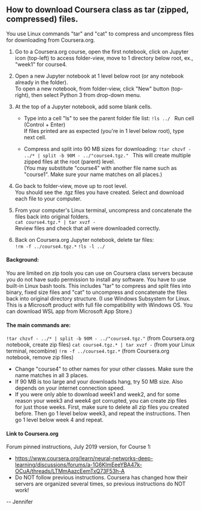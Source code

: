 ## How to download Coursera class as tar (zipped, compressed) files.  
You use Linux commands "tar" and "cat" to compress and uncompress files for downloading from Coursera.org.  

1) Go to a Coursera.org course, open the first notebook, click on Jupyter icon (top-left) to access folder-view, move to 1 directory below root, ex., "week1" for course4.  
  
2) Open a new Jupyter notebook at 1 level below root (or any notebook already in the folder).  
   To open a new notebook, from folder-view, click "New" button (top-right), then select Python 3 from drop-down menu.
  
3) At the top of a Jupyter notebook, add some blank cells.  
  
   * Type into a cell "ls" to see the parent folder file list: 
   ``` !ls ../  ``` 
     Run cell (Control + Enter)  
   If files printed are as expected (you're in 1 level below root), type next cell. 

   * Compress and split into 90 MB sizes for downloading:
   ``` !tar chzvf - ../* | split -b 90M - ../"course4.tgz."  ```
     This will create multiple zipped files at the root (parent) level.  
     (You may substitute "course4" with another file name such as "course1".  Make sure your name matches on all places.)
   
4) Go back to folder-view, move up to root level.  
   You should see the .tgz files you have created.  Select and download each file to your computer.  
    
5) From your computer's Linux terminal, uncompress and concatenate the files back into original folders.      
   ``` cat course4.tgz.* | tar xvzf -  ```  
     Review files and check that all were downloaded correctly.  
    
6) Back on Coursera.org Jupyter notebook, delete tar files:  
   ``` !rm -f ../course4.tgz.* ``` 
   ``` !ls -l ../ ```  
  
#### Background:  
You are limited on zip tools you can use on Coursera class servers because you do not have sudo permission to install any software.  You have to use built-in Linux bash tools.  This includes "tar" to compress and split files into binary, fixed size files and "cat" to uncompress and concatenate the files back into original directory structure.  (I use Windows Subsystem for Linux.  This is a Microsoft product with full file compatibility with Windows OS.  You can download WSL app from Microsoft App Store.)  

#### The main commands are:   
  ``` !tar chzvf - ../* | split -b 90M - ../"course4.tgz." ```  (from Coursera.org notebook, create zip files)
  ``` cat course4.tgz.* | tar xvzf - ```  (from your Linux terminal, recombine)
  ``` !rm -f ../course4.tgz.* ```  (from Coursera.org notebook, remove zip files)  
  
  * Change "course4" to other names for your other classes.  Make sure the name matches in all 3 places. 
  * If 90 MB is too large and your downloads hang, try 50 MB size.  Also depends on your internet connection speed.  
  * If you were only able to download week1 and week2, and for some reason your week3 and week4 got corrupted, you can create zip files for just those weeks. First, make sure to delete all zip files you created before.  Then go 1 level below week3, and repeat the instructions.  Then go 1 level below week 4 and repeat.  

#### Link to Coursera.org   
Forum pinned instructions, July 2019 version, for Course 1:   
  * https://www.coursera.org/learn/neural-networks-deep-learning/discussions/forums/a-1G6KlmEeeYBA47k-OCuA/threads/LTMmAazcEemTxQ73F53h-A  
  * Do NOT follow previous instructions. Coursera has changed how their servers are organized several times, so previous instructions do NOT work!  


  -- Jennifer  
